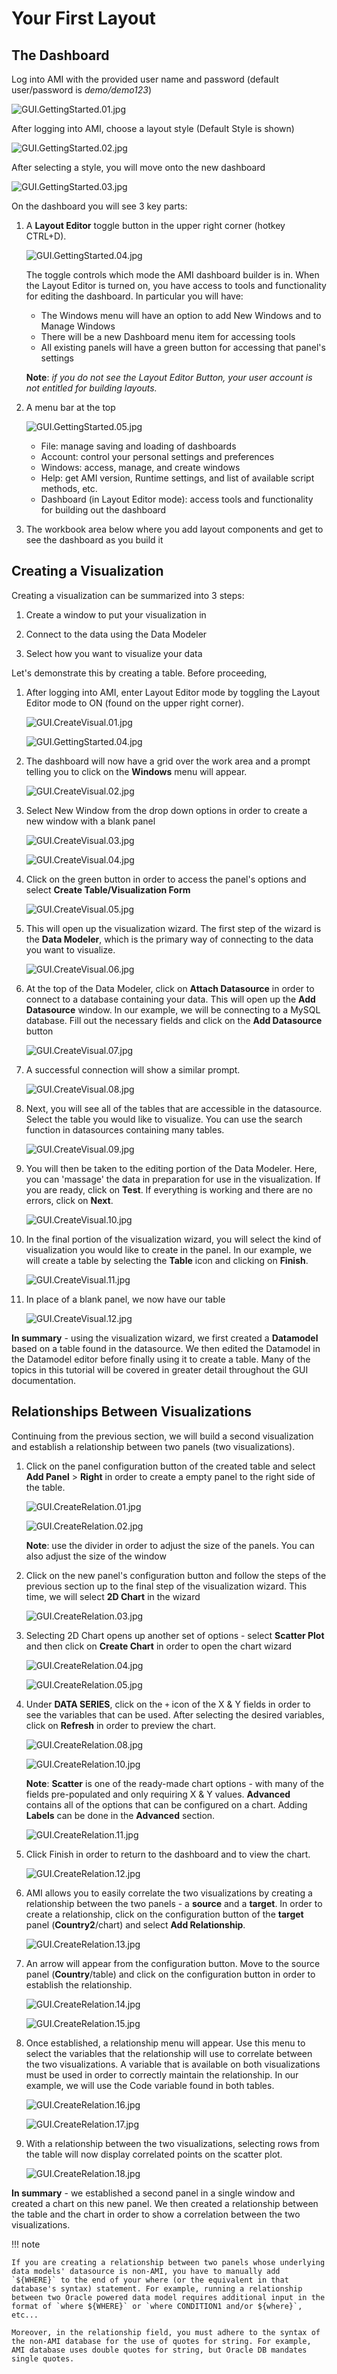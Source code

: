 # Your First Layout

## The Dashboard

Log into AMI with the provided user name and password (default user/password is *demo/demo123*)

![](../resources/legacy_mediawiki/GUI.GettingStarted.01.jpg "GUI.GettingStarted.01.jpg")

After logging into AMI, choose a layout style (Default Style is shown)

![](../resources/legacy_mediawiki/GUI.GettingStarted.02.jpg "GUI.GettingStarted.02.jpg")

After selecting a style, you will move onto the new dashboard

![](../resources/legacy_mediawiki/GUI.GettingStarted.03.jpg "GUI.GettingStarted.03.jpg")

On the dashboard you will see 3 key parts:

1. A **Layout Editor** toggle button in the upper right corner (hotkey CTRL+D).

	![](../resources/legacy_mediawiki/GUI.GettingStarted.04.jpg "GUI.GettingStarted.04.jpg")
	
	The toggle controls which mode the AMI dashboard builder is in. When the Layout Editor is turned on, you have access to tools and functionality for editing the dashboard. In particular you will have:
	
	-   The Windows menu will have an option to add New Windows and to Manage Windows
	-   There will be a new Dashboard menu item for accessing tools
	-   All existing panels will have a green button for accessing that panel's settings
	
	**Note**: *if you do not see the Layout Editor Button, your user account is not entitled for building layouts.*
	

1. A menu bar at the top

	![](../resources/legacy_mediawiki/GUI.GettingStarted.05.jpg "GUI.GettingStarted.05.jpg")
	
	-   File: manage saving and loading of dashboards
	-   Account: control your personal settings and preferences
	-   Windows: access, manage, and create windows
	-   Help: get AMI version, Runtime settings, and list of available script methods, etc.
	-   Dashboard (in Layout Editor mode): access tools and functionality for building out the dashboard

1. The workbook area below where you add layout components and get to see the dashboard as you build it

## Creating a Visualization

Creating a visualization can be summarized into 3 steps:

1. Create a window to put your visualization in

1. Connect to the data using the Data Modeler

1. Select how you want to visualize your data

Let's demonstrate this by creating a table. Before proceeding,

1. After logging into AMI, enter Layout Editor mode by toggling the Layout Editor mode to ON (found on the upper right corner).

	![](../resources/legacy_mediawiki/GUI.CreateVisual.01.jpg "GUI.CreateVisual.01.jpg")
	
	![](../resources/legacy_mediawiki/GUI.GettingStarted.04.jpg "GUI.GettingStarted.04.jpg")

1. The dashboard will now have a grid over the work area and a prompt telling you to click on the **Windows** menu will appear.

	![](../resources/legacy_mediawiki/GUI.CreateVisual.02.jpg "GUI.CreateVisual.02.jpg")

1. Select New Window from the drop down options in order to create a new window with a blank panel

	![](../resources/legacy_mediawiki/GUI.CreateVisual.03.jpg "GUI.CreateVisual.03.jpg")

	![](../resources/legacy_mediawiki/GUI.CreateVisual.04.jpg "GUI.CreateVisual.04.jpg")

1. Click on the green button in order to access the panel's options and select **Create Table/Visualization Form**

	![](../resources/legacy_mediawiki/GUI.CreateVisual.05.jpg "GUI.CreateVisual.05.jpg")

1. This will open up the visualization wizard. The first step of the wizard is the **Data Modeler**, which is the primary way of connecting to the data you want to visualize.

	![](../resources/legacy_mediawiki/GUI.CreateVisual.06.jpg "GUI.CreateVisual.06.jpg")

1. At the top of the Data Modeler, click on **Attach Datasource** in order to connect to a database containing your data. This will open up the **Add Datasource** window. In our example, we will be connecting to a MySQL database. Fill out the necessary fields and click on the **Add Datasource** button

	![](../resources/legacy_mediawiki/GUI.CreateVisual.07.jpg "GUI.CreateVisual.07.jpg")

1. A successful connection will show a similar prompt.

	![](../resources/legacy_mediawiki/GUI.CreateVisual.08.jpg "GUI.CreateVisual.08.jpg")

1. Next, you will see all of the tables that are accessible in the datasource. Select the table you would like to visualize. You can use the search function in datasources containing many tables.

	![](../resources/legacy_mediawiki/GUI.CreateVisual.09.jpg "GUI.CreateVisual.09.jpg")

1. You will then be taken to the editing portion of the Data Modeler. Here, you can 'massage' the data in preparation for use in the visualization. If you are ready, click on **Test**. If everything is working and there are no errors, click on **Next**.

	![](../resources/legacy_mediawiki/GUI.CreateVisual.10.jpg "GUI.CreateVisual.10.jpg")

1. In the final portion of the visualization wizard, you will select the kind of visualization you would like to create in the panel. In our example, we will create a table by selecting the **Table** icon and clicking on **Finish**.

	![](../resources/legacy_mediawiki/GUI.CreateVisual.11.jpg "GUI.CreateVisual.11.jpg")

1. In place of a blank panel, we now have our table

	![](../resources/legacy_mediawiki/GUI.CreateVisual.12.jpg "GUI.CreateVisual.12.jpg")

**In summary** - using the visualization wizard, we first created a **Datamodel** based on a table found in the datasource. We then edited the Datamodel in the Datamodel editor before finally using it to create a table. Many of the topics in this tutorial will be covered in greater detail throughout the GUI documentation.

## Relationships Between Visualizations

Continuing from the previous section, we will build a second visualization and establish a relationship between two panels (two visualizations).

1. Click on the panel configuration button of the created table and select **Add Panel** \> **Right** in order to create a empty panel to the right side of the table.


	![](../resources/legacy_mediawiki/GUI.CreateRelation.01.jpg "GUI.CreateRelation.01.jpg")
	
	![](../resources/legacy_mediawiki/GUI.CreateRelation.02.jpg "GUI.CreateRelation.02.jpg")
	
	**Note**: use the divider in order to adjust the size of the panels. You can also adjust the size of the window

1. Click on the new panel's configuration button and follow the steps of the previous section up to the final step of the visualization wizard. This time, we will select **2D Chart** in the wizard

	![](../resources/legacy_mediawiki/GUI.CreateRelation.03.jpg "GUI.CreateRelation.03.jpg")

1. Selecting 2D Chart opens up another set of options - select **Scatter Plot** and then click on **Create Chart** in order to open the chart wizard

	![](../resources/legacy_mediawiki/GUI.CreateRelation.04.jpg "GUI.CreateRelation.04.jpg")
	
	![](../resources/legacy_mediawiki/GUI.CreateRelation.05.jpg "GUI.CreateRelation.05.jpg")

1. Under **DATA SERIES**, click on the `+` icon of the X & Y fields in order to see the variables that can be used. After selecting the desired variables, click on **Refresh** in order to preview the chart.

	![](../resources/legacy_mediawiki/GUI.CreateRelation.08.jpg "GUI.CreateRelation.08.jpg")
	
	![](../resources/legacy_mediawiki/GUI.CreateRelation.10.jpg "GUI.CreateRelation.10.jpg")

	**Note**: **Scatter** is one of the ready-made chart options - with many of the fields pre-populated and only requiring X & Y values. **Advanced** contains all of the options that can be configured on a chart. Adding **Labels** can be done in the **Advanced** section.
	
	![](../resources/legacy_mediawiki/GUI.CreateRelation.11.jpg "GUI.CreateRelation.11.jpg")

1. Click Finish in order to return to the dashboard and to view the chart.

	![](../resources/legacy_mediawiki/GUI.CreateRelation.12.jpg "GUI.CreateRelation.12.jpg")

1. AMI allows you to easily correlate the two visualizations by creating a relationship between the two panels - a **source** and a **target**. In order to create a relationship, click on the configuration button of the **target** panel (**Country2**/chart) and select  **Add Relationship**.

	![](../resources/legacy_mediawiki/GUI.CreateRelation.13.jpg "GUI.CreateRelation.13.jpg")

1. An arrow will appear from the configuration button. Move to the source panel (**Country**/table) and click on the configuration button in order to establish the relationship.

	![](../resources/legacy_mediawiki/GUI.CreateRelation.14.jpg "GUI.CreateRelation.14.jpg")
	
	![](../resources/legacy_mediawiki/GUI.CreateRelation.15.jpg "GUI.CreateRelation.15.jpg")

1. Once established, a relationship menu will appear. Use this menu to select the variables that the relationship will use to correlate between the two visualizations. A variable that is available on both visualizations must be used in order to correctly maintain the relationship. In our example, we will use the Code variable found in both tables.

	![](../resources/legacy_mediawiki/GUI.CreateRelation.16.jpg "GUI.CreateRelation.16.jpg")
	
	![](../resources/legacy_mediawiki/GUI.CreateRelation.17.jpg "GUI.CreateRelation.17.jpg")

1. With a relationship between the two visualizations, selecting rows from the table will now display correlated points on the scatter plot.

	![](../resources/legacy_mediawiki/GUI.CreateRelation.18.jpg "GUI.CreateRelation.18.jpg")

**In summary** - we established a second panel in a single window and created a chart on this new panel. We then created a relationship between the table and the chart in order to show a correlation between the two visualizations.

!!! note

	If you are creating a relationship between two panels whose underlying data models' datasource is non-AMI, you have to manually add `${WHERE}` to the end of your where (or the equivalent in that database's syntax) statement. For example, running a relationship between two Oracle powered data model requires additional input in the format of `where ${WHERE}` or `where CONDITION1 and/or ${where}`, etc...
	
	Moreover, in the relationship field, you must adhere to the syntax of the non-AMI database for the use of quotes for string. For example, AMI database uses double quotes for string, but Oracle DB mandates single quotes.


